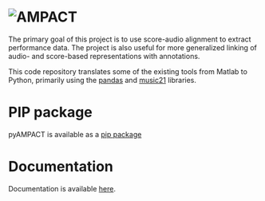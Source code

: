 # ![AMPACT](https://static.tumblr.com/3675cda2cf7fe706ff09e8dbb590f657/ytsja31/iXwor8hkf/tumblr_static_10unxb8apbdw4k8owooo0kg8s.jpg)

The primary goal of this project is to use score-audio alignment to extract performance data. The project is also useful for more generalized linking of audio- and score-based representations with annotations.  

This code repository translates some of the existing tools from Matlab to Python, primarily using the [pandas](https://pandas.pydata.org) and [music21](https://web.mit.edu/music21/) libraries.

# PIP package
pyAMPACT is available as a [pip package](https://pypi.org/project/pyampact/)

# Documentation
Documentation is available [here](https://pyampact.github.io/).
